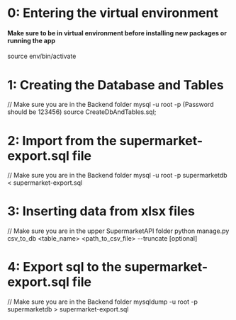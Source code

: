 # 0: Entering the virtual environment 
#### Make sure to be in virtual environment before installing new packages or running the app
source env/bin/activate

# 1: Creating the Database and Tables
// Make sure you are in the Backend folder
mysql -u root -p
(Password should be 123456)
source CreateDbAndTables.sql;

# 2: Import from the supermarket-export.sql file
// Make sure you are in the Backend folder
mysql -u root -p supermarketdb < supermarket-export.sql

# 3: Inserting data from xlsx files
// Make sure you are in the upper SupermarketAPI folder
python manage.py csv_to_db <table_name> <path_to_csv_file> --truncate [optional]

# 4: Export sql to the supermarket-export.sql file
// Make sure you are in the Backend folder
mysqldump -u root -p supermarketdb > supermarket-export.sql